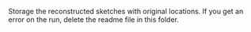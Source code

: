Storage the reconstructed sketches with original locations. If you get an error on the run, delete the readme file in this folder.
